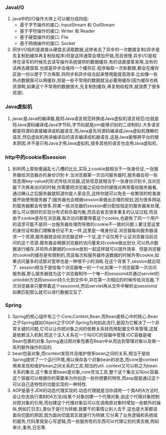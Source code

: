 ### JavaI/O
1. java中的I/O操作大体上可以被分成四组:
   - 基于字节操作的接口: InputStream 和 OutStream
   - 基于字符操作的接口: Writer 和 Reader
   - 基于硬盘操作的接口: File
   - 基于网络操作的接口: Socket 
2. 同步I/O指的是直接从硬盘去读取数据,这样省去了异步的一次数据复制(异步是先复制到缓存再复制给程序)但是这样通常会增加开销,而且很慢.异步I/O是程序在读写的时候先去读写操作系统提供的数据缓存,有的话直接拿来用,没有的话再去硬盘取.也就是异步会维持一个缓存区.程序每取一次新数据,都会在缓存区放一份以便于下次再取.将同步和异步结合起来使用能提高效率.比如像一些热点数据我可以用缓存,但是一些不常用的数据就没必要用缓存(因为缓存也耗资源啊,如果这个不常用的数据很大,先复制到缓存,再复制给程序,就浪费了很多资源).

### Java虚拟机
1. javac是Java的编译器,能将Java语言规范转换成Java虚拟机语言规范(也就是将Java源码编译成Java字节码,字节码就是jvm能够识别的二进制码).大多语言都是将源码直接编译成机器语言,而Java是先将源码编译成Java虚拟机理解的语言,然后虚拟机再讲编译后的语言编译成机器语言.这是Java能够跨平台的根本原因.并不是只有Java才用Java虚拟机,很多其他的语言也会用Java虚拟机.

### http中的cookie和session
1. 别听网上那些傻逼乱七八槽的比比,实际上cookie就相当于一张身份证,一张服务器给浏览器办的身份识别卡.当浏览器第一次访问服务器时,服务器会将一些信息用key-value的形式传给浏览器,这些信息就相当于一张身份识别卡,当浏览器下次再来访问的时候,你需要把浏览器之前给你的键值对再带着给服务器看,通过确认之后服务器就知道你是人家会员,这样你就可以免去一些繁琐的检查直接开始使用服务器了(服务器也会根据session来做出合理的规划,因为很多网站的服务器都会有很多,将某一些浏览器的session都分配给指定的服务器来处理,那么可以很好的实现分布式和负载均衡,而且会省去很多重复的认证过程.而且由于cookie是存在浏览器,每次访问都要带着这个cookie,也避免了同一个用户的请求可能不是同一台服务器处理而导致的cookie不一致的问题.).要注意这里的身份证和我们理解身份证不太一样,这里是一堆身份证.浏览器每向服务器请求一个资源,服务器就会给浏览器这样一个证,这个证仅用于认证浏览器当前访问的这个资源.服务器会根据浏览器的访问量来对cookie做出划分,可以热点数据进行缓存,并将热点数据的cookie放到一起这样就可以提升效率.  但是浏览器对cookie的缓存是有限制的,而且每次和服务器传送数据的时候外带cookie,如果访问量多的话那对宽带也是一种很不小的消耗.在这个背景下,session就出现了. session相当于是给每个浏览器唯一的一个id,如果一个浏览器第一次访问服务器,那么服务器就为这个浏览器制作一个唯一的sessionid并通过servlet的unlodde方法将session持久化到文件中,并在第一次相应的时候传给浏览器,下次浏览器来只要带着这个sessionid,然后servlet再从文件中解析出sessionid如果匹配那么就可以进行数据交互了.

### Spring
1. Spring的核心组件有三个:Core,Context,Bean.而Bean是核心中的核心.Bean之于Spring就如Object之于OOP.Spring为何如此流行,是因为它解决了一个非常关键的问题,它可以让你把对象之间的依赖关系转而用配置文件来管理,这就是依赖注入机制,而这个注入关系在一个叫IOC的容器中管理.IOC容器是被Bean包裹的对象.Spring通过把对象包裹在Bean中从而达到管理对象以及做一系列额外操作的目的.
2. bean包装对象,而context发现并且维护很多bean之间的关系,相当于是给Spring提供了一个运行环境,用以保存各个对象bean的状态,而core是context用来发现和维护bean之间关系的工具,相当的util. context又可以称之为bean关系的集合,这个集合里bean是对象,core充当工具,整个这个集合又叫ioc容器.这个容器可以根据你的需要来为你创造一些你想要的特性,而aop就是通过这个可以自己造特性的功能实现的一种特性. 
3. AOP是基于JDK的动态代理实现的.动态代理就是当你调用一个类A的A方法时,会让你去执行类B的A方法(给某个对象创建一个代理对象,由这个代理对象控制对原对象的引用,而创建这个代理对象后可以在调用原对象时增加一些额外的操纵,例如打日志),类似于是行为转嫁,我要干的事情让别人去干.这也是大家都说面向切面的原因.因为面向切面其实就是行为转嫁,它分离了业务逻辑和系统级的服务,代码里我安心写逻辑,而一些服务性的东西可以代理让别的类去做,例如审计,事务,日志等.
